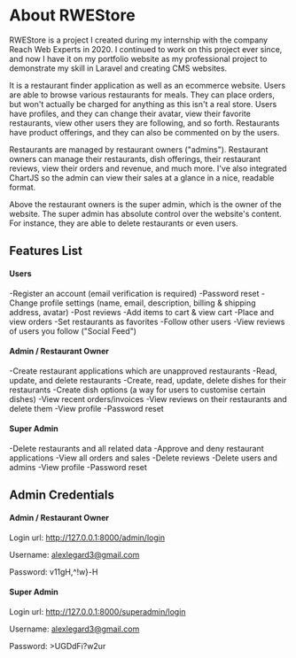 # About RWEStore

RWEStore is a project I created during my internship with the company Reach Web Experts in 2020. I continued to work on this project ever since, and now I have it on my portfolio website as my professional project to demonstrate my skill in Laravel and creating CMS websites.

It is a restaurant finder application as well as an ecommerce website. Users are able to browse various restaurants for meals. They can place orders, but won't actually be charged for anything as this isn't a real store. Users have profiles, and they can change their avatar, view their favorite restaurants, view other users they are following, and so forth. Restaurants have product offerings, and they can also be commented on by the users.

Restaurants are managed by restaurant owners ("admins"). Restaurant owners can manage their restaurants, dish offerings, their restaurant reviews, view their orders and revenue, and much more. I've also integrated ChartJS so the admin can view their sales at a glance in a nice, readable format.

Above the restaurant owners is the super admin, which is the owner of the website. The super admin has absolute control over the website's content. For instance, they are able to delete restaurants or even users.


## Features List

#### Users

-Register an account (email verification is required)
-Password reset
-Change profile settings (name, email, description, billing & shipping address, avatar)
-Post reviews
-Add items to cart & view cart
-Place and view orders
-Set restaurants as favorites
-Follow other users
-View reviews of users you follow ("Social Feed")


#### Admin / Restaurant Owner

-Create restaurant applications which are unapproved restaurants
-Read, update, and delete restaurants
-Create, read, update, delete dishes for their restaurants
-Create dish options (a way for users to customise certain dishes)
-View recent orders/invoices
-View reviews on their restaurants and delete them
-View profile
-Password reset


#### Super Admin

-Delete restaurants and all related data
-Approve and deny restaurant applications
-View all orders and sales
-Delete reviews
-Delete users and admins
-View profile
-Password reset


## Admin Credentials

#### Admin / Restaurant Owner

Login url: http://127.0.0.1:8000/admin/login

Username: alexlegard3@gmail.com

Password: v11gH,^!w}-H

#### Super Admin

Login url: http://127.0.0.1:8000/superadmin/login

Username: alexlegard3@gmail.com

Password: >UGDdFi?w2ur